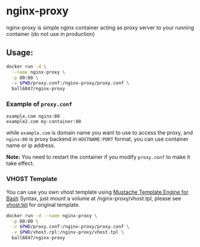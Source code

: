 # nginx-proxy

nginx-proxy is simple nginx container acting as proxy server to your running container (do not use in production)

## Usage:

```sh
docker run -d \
  --name nginx-proxy \
  -p 80:80 \
  -v $PWD/proxy.conf:/nginx-proxy/proxy.conf \
  ball6847/nginx-proxy
```

### Example of `proxy.conf`

```
example.com nginx:80
example2.com my-container:80
```

while `example.com` is domain name you want to use to access the proxy, and `nginx:80` is proxy backend in `HOSTNAME:PORT` format, you can use container name or ip address.

**Note:** You need to restart the container if you modify `proxy.conf` to make it take effect.

### VHOST Template

You can use you own vhost template using [Mustache Template Engine for Bash](https://github.com/tests-always-included/mo) Syntax,
just mount a volume at /nginx-proxy/vhost.tpl, please see [vhost.tpl](https://github.com/ball6847/nginx-proxy/blob/master/vhost.tpl) for original template.

```sh
docker run -d --name nginx-proxy \
  -p 80:80 \
  -v $PWD/proxy.conf:/nginx-proxy/proxy.conf \
  -v $PWD/vhost.rpl:/nginx-proxy/vhost.tpl \
  ball6847/nginx-proxy
```
